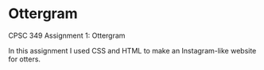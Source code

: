# Ottergram

CPSC 349 Assignment 1: Ottergram

In this assignment I used CSS and HTML to make an Instagram-like website for otters.  
